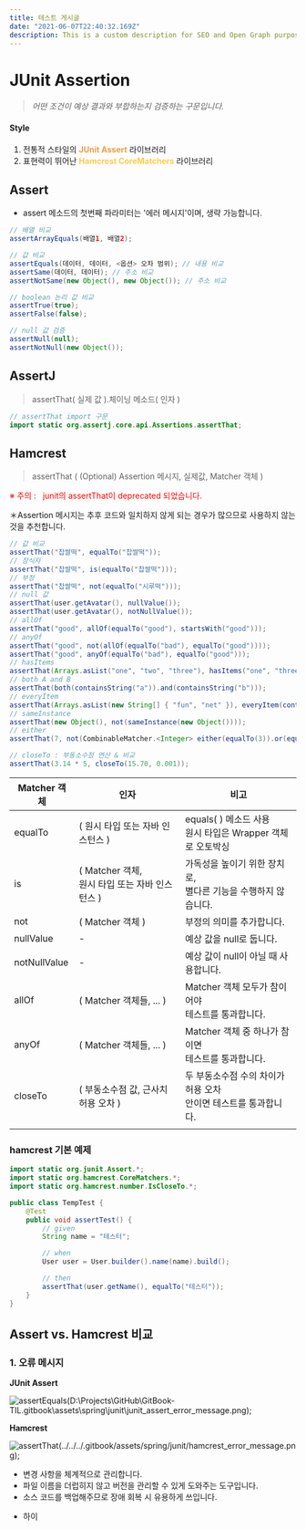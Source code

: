 ```yaml
---
title: 테스트 게시글
date: "2021-06-07T22:40:32.169Z"
description: This is a custom description for SEO and Open Graph purposes, rather than the default generated excerpt. Simply add a description field to the frontmatter.
---
```


# JUnit Assertion

[^1]: 단언

> _어떤 조건이 예상 결과와 부합하는지 검증하는 구문입니다._

#### Style

1. 전통적 스타일의 <span style="color: #f19c43;">**JUnit Assert**</span> 라이브러리
2. 표현력이 뛰어난 <span style="color: #ffcc49;">**Hamcrest CoreMatchers**</span> 라이브러리

## Assert

- assert 메소드의 첫번째 파라미터는 '에러 메시지'이며, 생략 가능합니다.

```java
// 배열 비교
assertArrayEquals(배열1, 배열2);

// 값 비교
assertEquals(데이터, 데이터, <옵션> 오차 범위); // 내용 비교
assertSame(데이터, 데이터); // 주소 비교
assertNotSame(new Object(), new Object()); // 주소 비교

// boolean 논리 값 비교
assertTrue(true);
assertFalse(false);

// null 값 검증
assertNull(null);
assertNotNull(new Object());
```

## AssertJ

> assertThat( 실제 값 ).체이닝 메소드( 인자 )

```java
// assertThat import 구문
import static org.assertj.core.api.Assertions.assertThat;
```

## Hamcrest

> assertThat ( (Optional) Assertion 메시지, 실제값, Matcher 객체 )

<span style="color: #ff0000;">※ 주의 :   junit의 assertThat이 deprecated 되었습니다.</span>

＊Assertion 메시지는 추후 코드와 일치하지 않게 되는 경우가 많으므로 사용하지 않는 것을 추천합니다.

```java
// 값 비교
assertThat("찹쌀떡", equalTo("찹쌀떡"));
// 장식자
assertThat("찹쌀떡", is(equalTo("찹쌀떡")));
// 부정
assertThat("찹쌀떡", not(equalTo("시루떡")));
// null 값
assertThat(user.getAvatar(), nullValue());
assertThat(user.getAvatar(), notNullValue());
// allOf
assertThat("good", allOf(equalTo("good"), startsWith("good")));
// anyOf
assertThat("good", not(allOf(equalTo("bad"), equalTo("good"))));
assertThat("good", anyOf(equalTo("bad"), equalTo("good")));
// hasItems
assertThat(Arrays.asList("one", "two", "three"), hasItems("one", "three"));
// both A and B
assertThat(both(containsString("a")).and(containsString("b")));
// everyItem
assertThat(Arrays.asList(new String[] { "fun", "net" }), everyItem(containsString("n")));
// sameInstance
assertThat(new Object(), not(sameInstance(new Object())));
// either
assertThat(7, not(CombinableMatcher.<Integer> either(equalTo(3)).or(equalTo(4))));

// closeTo : 부동소수점 연산 & 비교
assertThat(3.14 * 5, closeTo(15.70, 0.001));
```

| Matcher 객체 | 인자                                                | 비고                                                                  |
| ------------ | --------------------------------------------------- | --------------------------------------------------------------------- |
| equalTo      | ( 원시 타입 또는 자바 인스턴스 )                    | equals( ) 메소드 사용<br />원시 타입은 Wrapper 객체로 오토박싱        |
| is           | ( Matcher 객체,<br />원시 타입 또는 자바 인스턴스 ) | 가독성을 높이기 위한 장치로,<br />별다른 기능을 수행하지 않습니다.    |
| not          | ( Matcher 객체 )                                    | 부정의 의미를 추가합니다.                                             |
| nullValue    | -                                                   | 예상 값을 null로 둡니다.                                              |
| notNullValue | -                                                   | 예상 값이 null이 아닐 때 사용합니다.                                  |
| allOf        | ( Matcher 객체들, ... )                             | Matcher 객체 모두가 참이어야<br />테스트를 통과합니다.                |
| anyOf        | ( Matcher 객체들, ... )                             | Matcher 객체 중 하나가 참이면<br />테스트를 통과합니다.               |
| closeTo      | ( 부동소수점 값, 근사치 허용 오차 )                 | 두 부동소수점 수의 차이가 허용 오차<br /> 안이면 테스트를 통과합니다. |
|              |                                                     |                                                                       |

### hamcrest 기본 예제

```java
import static org.junit.Assert.*;
import static org.hamcrest.CoreMatchers.*;
import static org.hamcrest.number.IsCloseTo.*;

public class TempTest {
    @Test
    public void assertTest() {
        // given
        String name = "테스터";

        // when
        User user = User.builder().name(name).build();

        // then
        assertThat(user.getName(), equalTo("테스터"));
    }
}
```

## Assert vs. Hamcrest 비교

### 1. 오류 메시지

**JUnit Assert**

![assertEquals(D:\Projects\GitHub\GitBook-TIL.gitbook\assets\spring\junit\junit_assert_error_message.png);](../../../.gitbook/assets/spring/junit/junit_assert_error_message.png)

**Hamcrest**

![assertThat(../../../.gitbook/assets/spring/junit/hamcrest_error_message.png);](../../../.gitbook/assets/spring/junit/hamcrest_error_message.png)

- 변경 사항을 체계적으로 관리합니다.
- 파일 이름을 더럽히지 않고 버전을 관리할 수 있게 도와주는 도구입니다.
- 소스 코드를 백업해주므로 장애 회복 시 유용하게 쓰입니다.
- <p>하이</p>
